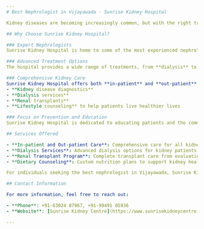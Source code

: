 ```yaml
---
# Best Nephrologist in Vijayawada - Sunrise Kidney Hospital

Kidney diseases are becoming increasingly common, but with the right treatment and care, their progression can be managed effectively. If you're seeking a nephrologist in Vijayawada, look no further than **Sunrise Kidney Hospital**, where cutting-edge treatments and compassionate care come together to help you manage and recover from kidney ailments.

## Why Choose Sunrise Kidney Hospital?

### Expert Nephrologists
Sunrise Kidney Hospital is home to some of the most experienced nephrologists in Vijayawada. They offer specialized treatment for conditions like **Chronic Kidney Disease (CKD)**, **Acute Kidney Injury (AKI)**, **Kidney Stones**, and more. The hospital’s approach is tailored to each patient, ensuring the most effective treatment and care.

### Advanced Treatment Options
The hospital provides a wide range of treatments, from **dialysis** to **renal transplantation**. Whether you need routine dialysis or a kidney transplant, the team at Sunrise Kidney Hospital is well-equipped to provide the care you need.

### Comprehensive Kidney Care
Sunrise Kidney Hospital offers both **in-patient** and **out-patient** services, covering a complete spectrum of kidney disease management. Their services include:
- **Kidney disease diagnostics**
- **Dialysis services**
- **Renal transplants**
- **Lifestyle counseling** to help patients live healthier lives

### Focus on Prevention and Education
Sunrise Kidney Hospital is dedicated to educating patients and the community about kidney health through **awareness programs** and **free screenings**. Preventive care is a key part of their mission to reduce the incidence of kidney disease.

## Services Offered

- **In-patient and Out-patient Care**: Comprehensive care for all kidney conditions.
- **Dialysis Services**: Advanced dialysis options for kidney patients.
- **Renal Transplant Program**: Complete transplant care from evaluation to post-transplant.
- **Dietary Counseling**: Custom nutrition plans to support kidney health.

For individuals seeking the best nephrologist in Vijayawada, Sunrise Kidney Hospital offers expert care, advanced treatments, and a commitment to improving your kidney health every step of the way.

## Contact Information

For more information, feel free to reach out:

- **Phone**: +91-63024 87967, +91-99491 05936
- **Website**: [Sunrise Kidney Centre](https://www.sunrisekidneycentre.com/)

---
```


